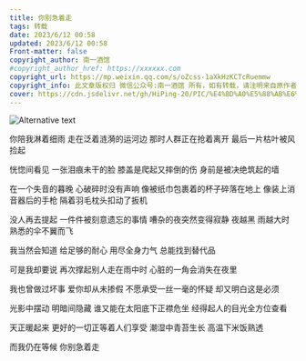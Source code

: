 ```yaml
---
title: 你别急着走
tags: 转载
date: 2023/6/12 00:58
updated: 2023/6/12 00:58
​Front-matter: false
copyright_author: 南一酒馆
#copyright_author_href: https://xxxxxx.com
copyright_url: https://mp.weixin.qq.com/s/oZcss-1aXkHzKCTcRuemmw
copyright_info: 此文章版权归 微信公众号:南一酒馆 所有，如有转载，请注明来自原作者
cover: https://cdn.jsdelivr.net/gh/HiPing-20/PIC/%E4%BD%A0%E5%88%AB%E6%80%A5%E7%9D%80%E8%B5%B0.jpg
---
```


![Alternative text](https://cdn.jsdelivr.net/gh/HiPing-20/PIC/%E4%BD%A0%E5%88%AB%E6%80%A5%E7%9D%80%E8%B5%B0.jpg)

你陪我淋着细雨
走在泛着涟漪的运河边
那时人群正在抢着离开
最后一片枯叶被风捡起

恍惚间看见
一张泪痕未干的脸
膝盖是爬起又摔倒的伤
身前是被决绝筑起的墙

在一个失音的暮晚
心破碎时没有声响
像被纸巾包裹着的杯子碎落在地上
像装上消音器后的手枪
隔着羽毛枕头扣动了扳机

没人再去提起
一件件被刻意遗忘的事情
嘈杂的夜突然变得寂静
夜越黑 雨越大时
熟悉的伞不翼而飞

我当然会知道
给足够的耐心
用尽全身力气
总能找到替代品

可是我却要说
再次撑起别人走在雨中时
心脏的一角会消失在夜里

我也曾做过坏事
爱你却从未掺假
不愿承受一丝一毫的怀疑
却又明白这是必须

光影中摆动
明暗间隐藏
谁又能在太阳底下正襟危坐
经得起人的目光全方位查看

天正暖起来
更好的一切正等着人们享受
潮湿中青苔生长
高温下米饭熟透

而我仍在等候
你别急着走
